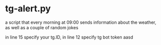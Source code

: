 # tg-alert.py
 a script that every morning at 09:00 sends information about the weather, as well as a couple of random jokes
 
 in line 15 specify your tg.ID,
 in line 12 specify tg bot token
 aasd
 
